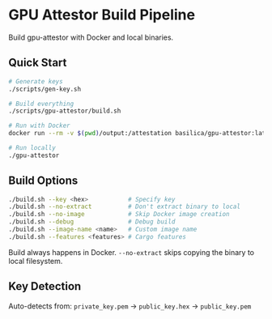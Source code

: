 # GPU Attestor Build Pipeline

Build gpu-attestor with Docker and local binaries.

## Quick Start

```bash
# Generate keys
./scripts/gen-key.sh

# Build everything
./scripts/gpu-attestor/build.sh

# Run with Docker
docker run --rm -v $(pwd)/output:/attestation basilica/gpu-attestor:latest

# Run locally
./gpu-attestor
```

## Build Options

```bash
./build.sh --key <hex>           # Specify key
./build.sh --no-extract          # Don't extract binary to local
./build.sh --no-image            # Skip Docker image creation
./build.sh --debug               # Debug build
./build.sh --image-name <name>   # Custom image name
./build.sh --features <features> # Cargo features
```

Build always happens in Docker. `--no-extract` skips copying the binary to local filesystem.

## Key Detection

Auto-detects from: `private_key.pem` → `public_key.hex` → `public_key.pem`

